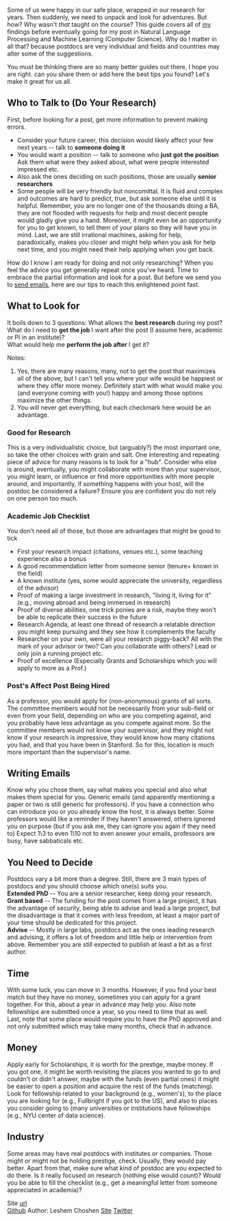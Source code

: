 <!-- # Ways to sieve through new papers and look for related ones -->

Some of us were happy in our safe place, wrapped in our research for years. Then suddenly, we need to unpack and look for adventures. But how? Why wasn't _that_ taught on the course?
This guide covers all of [my](https://ktilana.wixsite.com/leshem-choshen) findings before eventually going for my post in Natural Language Processing and Machine Learning (Computer Science). Why do I matter in all that? because postdocs are very individual and fields and countries may alter some of the suggestions.

You must be thinking there are so many better guides out there, I hope you are right. can you share them or add here the best tips you found? Let's make it great for us all.

## Who to Talk to (Do Your Research)
First, before looking for a post, get more information to prevent making errors.
- Consider your future career, this decision would likely affect your few next years -- talk to **someone doing it**
- You would want a position -- talk to someone who **just got the position**
Ask them what were they asked about, what were people interested impressed etc.
- Also ask the ones deciding on such positions, those are usually **senior researchers**
- Some people will be very friendly but noncomittal. It is fluid and complex and outcomes are hard to predict, true, but ask someone else until it is helpful.
Remember, you are no longer one of the thousands doing a BA, they are not flooded with requests for help and most decent people would gladly give you a hand. Moreover, it might even be an opportunity for you to get known, to tell them of your plans so they will have you in mind. Last, we are still irrational machines, asking for help, paradoxically, makes you closer and might help when you ask for help next time, and you might need their help applying when you get back.

How do I know I am ready for doing and not only researching? When you feel the advice you get generally repeat once you've heard. Time to embrace the partial information and look for a post. But before we send you to [send emails](#writing-emails), here are our tips to reach this enlightened point fast.
## What to Look for
It boils down to 3 questions: 
What allows the **best research** during my post?  
What do I need to **get the job** I want after the post (I assume here, academic or PI in an institute)?  
What would help me **perform the job after** I get it?  

Notes:
1. Yes, there are many reasons, many, not to get the post that maximizes all of the above, but I can't tell you where your wife would be happiest or where they offer more money. Definitely start with what would make you (and everyone coming with you!) happy and among those options maximize the other things.
1. You will never get everything, but each checkmark here would be an advantage.
### Good for Research
This is a very individualistic choice, but (arguably?) the most important one, so take the other choices with grain and salt.
One interesting and repeating piece of advice for many reasons is to look for a "hub". Consider who else is around, eventually, you might collaborate with more than your supervisor, you might learn, or influence or find more opportunities with more people around, and importantly, if something happens with your host, will the postdoc be considered a failure? Ensure you are confident you do not rely on one person too much.
### Academic Job Checklist
You don't need all of those, but those are advantages that might be good to tick
- First your research impact (citations, venues etc.), some teaching experience also a bonus  
- A good recommendation letter from someone senior (tenure+ known in the field)  
- A known institute (yes, some would appreciate the university, regardless of the advisor)  
- Proof of making a large investment in research, "living it, living for it" (e.g., moving abroad and being immersed in research)  
- Proof of diverse abilities, one trick ponies are a risk, maybe they won't be able to replicate their success in the future  
- Research Agenda, at least one thread of research a relatable direction you might keep pursuing and they see how it complements the faculty  
- Researcher on your own, were all your research piggy-back? All with the mark of your advisor or two? Can you collaborate with others? Lead or only join a running project etc.  
- Proof of excellence (Especially Grants and Scholarships which you will apply to more as a Prof.)  

### Post's Affect Post Being Hired
As a professor, you would apply for (non-anonymous) grants of all sorts. The committee members would not be necessarily from your sub-field or even from your field, depending on who are you competing against, and you probably have less advantage as you compete against more. So the committee members would not know your supervisor, and they might not know if your research is impressive, they would know how many citations you had, and that you have been in Stanford. So for this, location is much more important than the supervisor's name.
## Writing Emails
Know why you chose them, say what makes you special and also what makes them special for you. Generic emails (and apparently mentioning a paper or two is still generic for professors).
If you have a connection who can introduce you or you already know the host, it is always better.
Some professors would like a reminder if they haven't answered, others ignored you on purpose (but if you ask me, they can ignore you again if they need to)
Expect 1\3 to even 1\10 not to even answer your emails, professors are busy, have sabbaticals etc.
## You Need to Decide
Postdocs vary a bit more than a degree. Still, there are 3 main types of postdocs and you should choose which one(s) suits you.  
**Extended PhD** -- You are a senior researcher, keep doing your research.  
**Grant based** -- The funding for the post comes from a large project, it has the advantage of security, being able to advise and lead a large project, but the disadvantage is that it comes with less freedom, at least a major part of your time should be dedicated for this project.  
**Advise** -- Mostly in large labs, postdocs act as the ones leading research and advising, it offers a lot of freedom and little help or intervention from above. Remember you are still expected to publish at least a bit as a first author.  

## Time
With some luck, you can move in 3 months. However, if you find your best match but they have no money, sometimes you can apply for a grant together. For this, about a year in advance may help you. Also note fellowships are submitted once a year, so you need to time that as well. Last, note that some place would require you to have the PhD approved and not only submitted which may take many months, check that in advance.
## Money
Apply early for Scholarships, it is worth for the prestige, maybe money. If you got one, it might be worth revisiting the places you wanted to go to and couldn't or didn't answer, maybe with the funds (even partial ones) it might be easier to open a position and acquire the rest of the funds (matching).
Look for fellowship related to your background (e.g., women's), to the place you are looking for (e.g., Fullbright if you got to the US), and also to places you consider going to (many universities or institutions have fellowships (e.g., NYU center of data science).
## Industry
Some areas may have real postdocs with institutes or companies. Those might or might not be holding prestige, check. Usually, they would pay better. Apart from that, make sure what kind of postdoc are you expected to do there. Is it really focused on research (nothing else would count)? Would you be able to fill the checklist (e.g., get a meaningful letter from someone appreciated in academia)?


Site [url](https://borgr.github.io/post/)  
[Github](https://github.com/borgr/post/)
Author: Leshem Choshen [Site](https://ktilana.wixsite.com/leshem-choshen) [Twitter](https://twitter.com/LChoshen)
